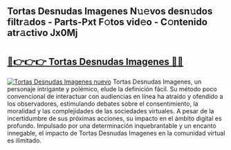 ## Tortas Desnudas Imagenes N𝚞𝚎vos desn𝚞dos filtr𝚊dos - Parts-Pxt F𝚘tos vid𝚎o - C𝚘ntenido atr𝚊ctivo Jx0Mj

# <h2><a href="http://mb6z12y.tromn.icu/?c=Tortas+Desnudas+Imagenes">🔗👉👉👉 Tortas Desnudas Imagenes 🔗🔗</a></h2>

[![Tortas Desnudas Imagenes nuevo](https://i.imgur.com/pEAQMta.gif)](http://mb6z12y.tromn.icu/?c=Tortas+Desnudas+Imagenes)
Tortas Desnudas Imagenes, un personaje intrigante y polémico, elude la definición fácil. Su método poco convencional de interactuar con audiencias en línea ha atraído y ofendido a los observadores, estimulando debates sobre el consentimiento, la moralidad y las complejidades de las sociedades virtuales. A pesar de la incertidumbre de sus próximas acciones, su impacto en el ámbito digital es profundo. Impulsado por una determinación inquebrantable y un encanto innegable, el impacto de Tortas Desnudas Imagenes en la comunidad virtual es ilimitado.
